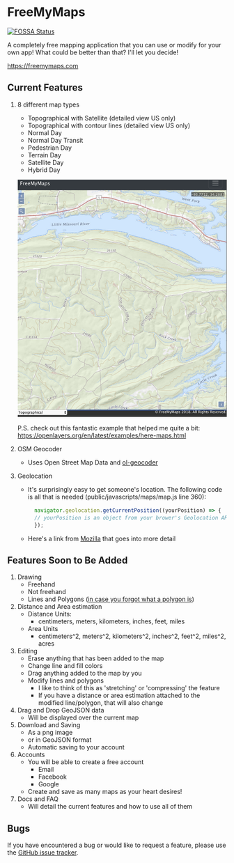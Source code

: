 # FreeMyMaps
[![FOSSA Status](https://app.fossa.io/api/projects/git%2Bgithub.com%2Fdhull33%2FFreeMyMaps.svg?type=shield)](https://app.fossa.io/projects/git%2Bgithub.com%2Fdhull33%2FFreeMyMaps?ref=badge_shield)

A completely free mapping application that you can use or modify for your own app! What could be better than that? I'll let you decide!

https://freemymaps.com

## Current Features

1. 8 different map types
    - Topographical with Satellite (detailed view US only)
    - Topographical with contour lines (detailed view US only)
    - Normal Day
    - Normal Day Transit
    - Pedestrian Day
    - Terrain Day
    - Satellite Day
    - Hybrid Day

    ![](./public/images/topo-screen-shot.png)

    P.S. check out this fantastic example that helped me quite a bit: https://openlayers.org/en/latest/examples/here-maps.html

2. OSM Geocoder
    - Uses Open Street Map Data and [ol-geocoder](https://github.com/jonataswalker/ol-geocoder)
3. Geolocation
    - It's surprisingly easy to get someone's location. The following code is all that is needed (public/javascripts/maps/map.js line 360):
      ```javascript
        navigator.geolocation.getCurrentPosition((yourPosition) => {
        // yourPosition is an object from your brower's Geolocation API
        });
      ```
      
    - Here's a link from [Mozilla](https://developer.mozilla.org/en-US/docs/Web/API/Geolocation_API) that goes into more detail

## Features Soon to Be Added

1. Drawing
    - Freehand
    - Not freehand
    - Lines and Polygons ([in case you forgot what a polygon is](https://en.wikipedia.org/wiki/Polygon))
2. Distance and Area estimation
    - Distance Units:
        - centimeters, meters, kilometers, inches, feet, miles
    - Area Units
        - centimeters^2, meters^2, kilometers^2, inches^2, feet^2, miles^2, acres
3. Editing
    - Erase anything that has been added to the map
    - Change line and fill colors
    - Drag anything added to the map by you
    - Modify lines and polygons
        - I like to think of this as 'stretching' or 'compressing' the feature
        - If you have a distance or area estimation attached to the modified line/polygon, that will also change
4. Drag and Drop GeoJSON data
    - Will be displayed over the current map
5. Download and Saving
    - As a png image
    - or in GeoJSON format
    - Automatic saving to your account
6. Accounts
    - You will be able to create a free account
        - Email
        - Facebook
        - Google
    - Create and save as many maps as your heart desires!
7. Docs and FAQ
    - Will detail the current features and how to use all of them

## Bugs

If you have encountered a bug or would like to request a feature, please use the [GitHub issue tracker](https://github.com/dhull33/FreeMyMaps/issues).
